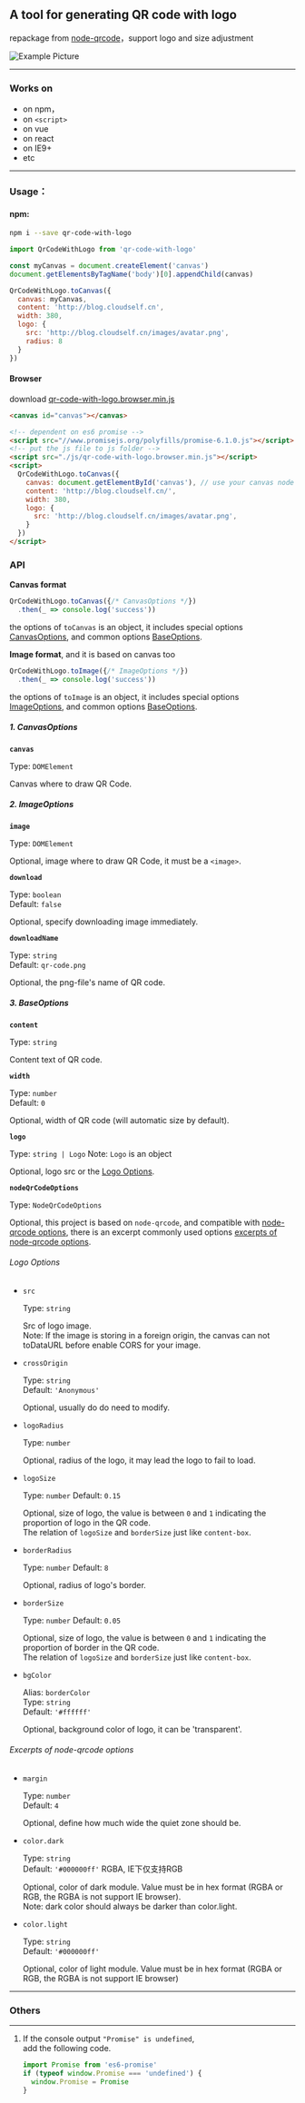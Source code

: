 ## A tool for generating QR code with logo   
repackage from [node-qrcode](https://github.com/soldair/node-qrcode)，support logo and size adjustment

![Example Picture](https://raw.githubusercontent.com/HerbLuo/qr-code-with-logo/master/qr-code-with-logo-screenshot-v2.png)

___

### Works on
- on npm，
- on `<script>`
- on vue
- on react
- on IE9+
- etc
___

### Usage：
#### npm:
```bash
npm i --save qr-code-with-logo
```

```javascript
import QrCodeWithLogo from 'qr-code-with-logo'

const myCanvas = document.createElement('canvas')
document.getElementsByTagName('body')[0].appendChild(canvas)

QrCodeWithLogo.toCanvas({
  canvas: myCanvas,
  content: 'http://blog.cloudself.cn',
  width: 380,
  logo: {
    src: 'http://blog.cloudself.cn/images/avatar.png',
    radius: 8
  }
})
```

#### Browser
download [qr-code-with-logo.browser.min.js](https://raw.githubusercontent.com/HerbLuo/qr-code-with-logo/master/lib/qr-code-with-logo.browser.min.js)  
```html
<canvas id="canvas"></canvas>

<!-- dependent on es6 promise -->
<script src="//www.promisejs.org/polyfills/promise-6.1.0.js"></script>
<!-- put the js file to js folder -->
<script src="./js/qr-code-with-logo.browser.min.js"></script>
<script>
  QrCodeWithLogo.toCanvas({
    canvas: document.getElementById('canvas'), // use your canvas node to replace it
    content: 'http://blog.cloudself.cn/',
    width: 380,
    logo: {
      src: 'http://blog.cloudself.cn/images/avatar.png',
    }
  })
</script>
```

### API  

**Canvas format**
```javascript
QrCodeWithLogo.toCanvas({/* CanvasOptions */})
  .then(_ => console.log('success'))
```

the options of `toCanvas` is an object, it includes special options [CanvasOptions](#1-canvasoptions), and common options [BaseOptions](#3-baseoptions).  

**Image format**, and it is based on canvas too  
```javascript
QrCodeWithLogo.toImage({/* ImageOptions */})
  .then(_ => console.log('success'))
```

the options of `toImage` is an object, it includes special options [ImageOptions](#2-imageoptions), and common options [BaseOptions](#3-baseoptions).  

##### 1. CanvasOptions

**`canvas`**  

Type: `DOMElement`  

Canvas where to draw QR Code.  


##### 2. ImageOptions

**`image`**  

Type: `DOMElement`  

Optional, image where to draw QR Code, it must be a `<image>`.  


**`download`**  

Type: `boolean`  
Default: `false`  

Optional, specify downloading image immediately.   


**`downloadName`**  

Type: `string`  
Default: `qr-code.png`  

Optional, the png-file's name of QR code.


##### 3. BaseOptions

**`content`**  

Type: `string`  

Content text of QR code.  


**`width`**  

Type: `number`  
Default: `0` 

Optional, width of QR code (will automatic size by default).  


**`logo`**  

Type: `string | Logo` Note: `Logo` is an object

Optional, logo src or the [Logo Options](#logo-options).  
  
  
**`nodeQrCodeOptions`**  

Type: `NodeQrCodeOptions`  

Optional, this project is based on `node-qrcode`, and compatible with [node-qrcode options](https://github.com/soldair/node-qrcode#qr-code-options), 
there is an excerpt commonly used options [excerpts of node-qrcode options](#excerpts-of-node-qrcode-options).




###### Logo Options

* `src`  

  Type: `string`  
  
  Src of logo image.  
  Note: If the image is storing in a foreign origin, the canvas can not toDataURL before enable CORS for your image.   
  
* `crossOrigin`  

  Type: `string`  
  Default: `'Anonymous'`
  
  Optional, usually do do need to modify.  
  
* `logoRadius`  

  Type: `number`
    
  Optional, radius of the logo, it may lead the logo to fail to load.  
  
* `logoSize`  

  Type: `number`
  Default: `0.15`
    
  Optional, size of logo, the value is between `0` and `1` indicating the proportion of logo in the QR code.  
  The relation of `logoSize` and `borderSize` just like `content-box`.  
    
* `borderRadius`  

  Type: `number`
  Default: `8`
 
  Optional, radius of logo's border.  
  
* `borderSize`  

  Type: `number`
  Default: `0.05`
    
  Optional, size of logo, the value is between `0` and `1` indicating the proportion of border in the QR code.  
  The relation of `logoSize` and `borderSize` just like `content-box`.  
  
* `bgColor`  

  Alias: `borderColor`  
  Type: `string`  
  Default: `'#ffffff'`
  
  Optional, background color of logo, it can be 'transparent'.  


###### Excerpts of node-qrcode options

* `margin`  

  Type: `number`  
  Default: `4`
  
  Optional, define how much wide the quiet zone should be.  
  
* `color.dark`  

  Type: `string`  
  Default: `'#000000ff'`  RGBA, IE下仅支持RGB
  
  Optional, color of dark module. Value must be in hex format (RGBA or RGB, the RGBA is not support IE browser).  
  Note: dark color should always be darker than color.light.  
  
* `color.light`  

  Type: `string`  
  Default: `'#000000ff'`
  
  Optional, color of light module. Value must be in hex format (RGBA or RGB, the RGBA is not support IE browser)  
  
_____

### Others

_____

1. If the console output `"Promise" is undefined`,  
   add the following code.
   ```javascript
   import Promise from 'es6-promise'
   if (typeof window.Promise === 'undefined') {
     window.Promise = Promise
   }
   ```
